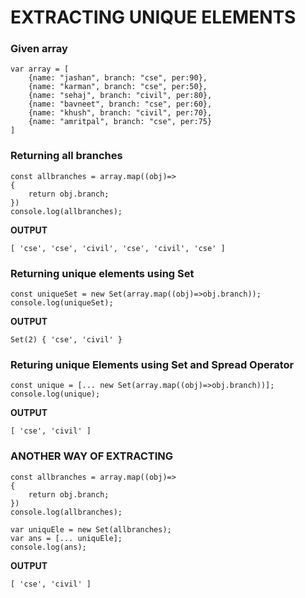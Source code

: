 # EXTRACTING UNIQUE ELEMENTS

### Given array

```
var array = [
    {name: "jashan", branch: "cse", per:90},
    {name: "karman", branch: "cse", per:50},
    {name: "sehaj", branch: "civil", per:80},
    {name: "bavneet", branch: "cse", per:60},
    {name: "khush", branch: "civil", per:70},
    {name: "amritpal", branch: "cse", per:75}
]
```

### Returning all branches

```
const allbranches = array.map((obj)=>
{
    return obj.branch;
})
console.log(allbranches);
```

**OUTPUT**
```
[ 'cse', 'cse', 'civil', 'cse', 'civil', 'cse' ]
```

### Returning unique elements using Set

```
const uniqueSet = new Set(array.map((obj)=>obj.branch));
console.log(uniqueSet);
```

**OUTPUT**
```
Set(2) { 'cse', 'civil' }
```

### Returing unique Elements using Set and Spread Operator

```
const unique = [... new Set(array.map((obj)=>obj.branch))];
console.log(unique);
```

**OUTPUT**
```
[ 'cse', 'civil' ]
```

### ANOTHER WAY OF EXTRACTING

```
const allbranches = array.map((obj)=>
{
    return obj.branch;
})
console.log(allbranches);

var uniquEle = new Set(allbranches);
var ans = [... uniquEle];
console.log(ans);
```

**OUTPUT**
```
[ 'cse', 'civil' ]
```
